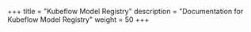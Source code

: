 +++
title = "Kubeflow Model Registry"
description = "Documentation for Kubeflow Model Registry"
weight = 50
+++
